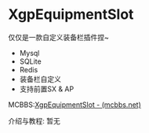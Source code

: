 # XgpEquipmentSlot

仅仅是一款自定义装备栏插件捏~
- Mysql
- SQLite
- Redis
- 装备栏自定义
- 支持前置SX & AP

MCBBS:[XgpEquipmentSlot - (mcbbs.net)](https://www.mcbbs.net/thread-1459332-1-1.html)

介绍与教程: 暂无